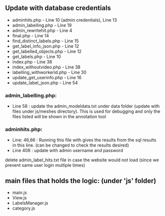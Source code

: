 
## **Update with database credentials**
* adminhits.php - Line 10 (admin credentials), Line 13
* admin_labelling.php - Line 19
* admin_rewritehit.php - Line 4
* final.php - Line 14
* find_distinct_labels.php - Line 15
* get_label_info_json.php - Line 12
* get_labelled_objects.php - Line 12
* get_labels.php - Line 10
* index.php - Line 38
* index_withoutvideo.php - Line 38
* labelling_withworkerid.php - Line 30
* update_get_userinfo.php - Line 16
* update_label_json.php - Line 54


### **admin_labelling.php**:
* Line 58 : update the admin_modeldata.txt under data folder 
          (update with files under js/meshes directory).
          This is used for debugging and only the files listed will be shown in the annotation tool

### **adminhits.php**:
* Line: 46,66 : Running this file with gives the results from the sql results in this line.
(can be changed to check the results desired)
* Line 408 : update with admin username and password


delete admin_label_hits.txt file in case the website would not load
(since we prevent same user login multiple times)

## **main files that holds the logic: (under 'js' folder)**
* main.js
* View.js
* LabelsManager.js
* category.js

